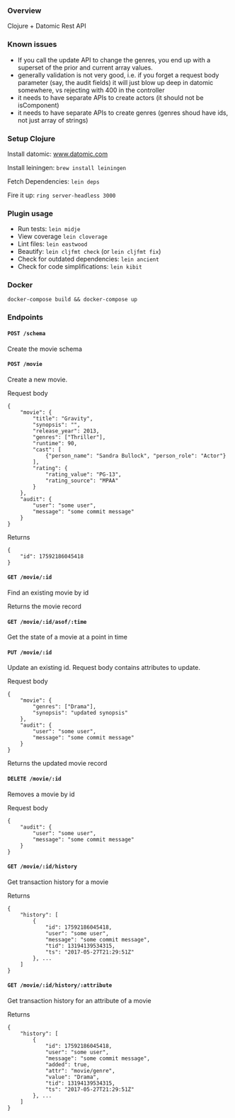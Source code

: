### Overview
Clojure + Datomic Rest API

### Known issues

* If you call the update API to change the genres, you end up with a superset of the prior and current array values.
* generally validation is not very good, i.e. if you forget a request body parameter (say, the audit fields) it will just blow 
up deep in datomic somewhere, vs rejecting with 400 in the controller
* it needs to have separate APIs to create actors (it should not be isComponent)
* it needs to have separate APIs to create genres (genres shoud have ids, not just array of strings)

### Setup Clojure

Install datomic: www.datomic.com

Install leiningen: `brew install leiningen`

Fetch Dependencies: `lein deps`

Fire it up: `ring server-headless 3000`

### Plugin usage

* Run tests: `lein midje`
* View coverage `lein cloverage`
* Lint files: `lein eastwood`
* Beautify: `lein cljfmt check` (or `lein cljfmt fix`)
* Check for outdated dependencies: `lein ancient`
* Check for code simplifications: `lein kibit`

### Docker

`docker-compose build && docker-compose up`

### Endpoints

#### `POST /schema`

Create the movie schema

#### `POST /movie`

Create a new movie.

Request body

```
{
    "movie": {
        "title": "Gravity",
        "synopsis": "",
        "release_year": 2013,
        "genres": ["Thriller"],
        "runtime": 90,
        "cast": [
            {"person_name": "Sandra Bullock", "person_role": "Actor"}
        ],
        "rating": {
            "rating_value": "PG-13",
            "rating_source": "MPAA"
        }
    }, 
    "audit": {
        "user": "some user",
        "message": "some commit message"
    }
}
```

Returns

```
{
    "id": 17592186045418
}
```

#### `GET /movie/:id`

Find an existing movie by id

Returns the movie record

#### `GET /movie/:id/asof/:time`

Get the state of a movie at a point in time

#### `PUT /movie/:id`

Update an existing id. Request body contains attributes to update.

Request body

```
{
    "movie": {
        "genres": ["Drama"],
        "synopsis": "updated synopsis"
    },
    "audit": {
        "user": "some user",
        "message": "some commit message"
    }
}
```

Returns the updated movie record

#### `DELETE /movie/:id`

Removes a movie by id

Request body

```
{
    "audit": {
        "user": "some user",
        "message": "some commit message"
    }
}
```

#### `GET /movie/:id/history`

Get transaction history for a movie

Returns

```
{
    "history": [
        {
            "id": 17592186045418,
            "user": "some user",
            "message": "some commit message",
            "tid": 13194139534315,
            "ts": "2017-05-27T21:29:51Z"
        }, ...
    ]
}
```

#### `GET /movie/:id/history/:attribute`

Get transaction history for an attribute of a movie

Returns 

```
{
    "history": [
        {
            "id": 17592186045418,
            "user": "some user",
            "message": "some commit message",
            "added": true,
            "attr": "movie/genre",
            "value": "Drama",
            "tid": 13194139534315,
            "ts": "2017-05-27T21:29:51Z"
        }, ...
    ]
}
```
